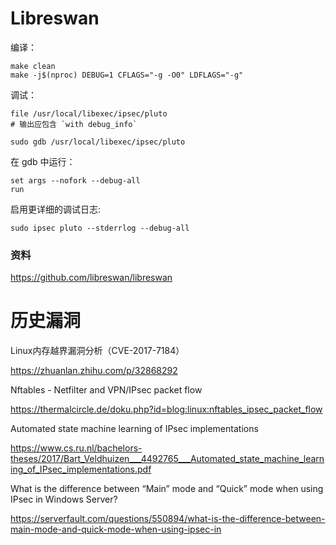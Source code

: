 # Libreswan

编译：

```
make clean
make -j$(nproc) DEBUG=1 CFLAGS="-g -O0" LDFLAGS="-g"
```

调试：

```
file /usr/local/libexec/ipsec/pluto
# 输出应包含 `with debug_info`

sudo gdb /usr/local/libexec/ipsec/pluto
```

在 gdb 中运行：

```
set args --nofork --debug-all
run
```

启用更详细的调试日志:

```
sudo ipsec pluto --stderrlog --debug-all
```



### 资料

https://github.com/libreswan/libreswan

# 历史漏洞

Linux内存越界漏洞分析（CVE-2017-7184）

https://zhuanlan.zhihu.com/p/32868292

Nftables - Netfilter and VPN/IPsec packet flow

https://thermalcircle.de/doku.php?id=blog:linux:nftables_ipsec_packet_flow

Automated state machine learning of IPsec implementations

https://www.cs.ru.nl/bachelors-theses/2017/Bart_Veldhuizen___4492765___Automated_state_machine_learning_of_IPsec_implementations.pdf

What is the difference between “Main” mode and “Quick” mode when using IPsec in Windows Server?

https://serverfault.com/questions/550894/what-is-the-difference-between-main-mode-and-quick-mode-when-using-ipsec-in